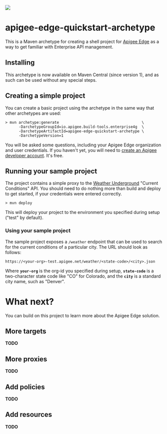 ![](https://circleci.com/gh/apigee/apigee-edge-quickstart-maven.svg?style=shield&circle-token=:circle-token)

# apigee-edge-quickstart-archetype

This is a Maven archetype for creating a shell project for 
[Apigee Edge](https://apigee.com/docs/api-services/content/what-apigee-edge) 
as a way to get familiar with Enterprise API management.

## Installing

This archetype is now available on Maven Central (since version 1), and as such can be used without any special steps.

## Creating a simple project

You can create a basic project using the archetype in the same way
that other archetypes are used:

```
> mvn archetype:generate                                     \
      -DarchetypeGroupId=io.apigee.build-tools.enterprise4g  \
      -DarchetypeArtifactId=apigee-edge-quickstart-archetype \
      -DarchetypeVersion=1
```

You will be asked some questions, including your Apigee Edge organization and
user credentials.  If you haven't yet, you will need to [create an 
Apigee developer account](https://accounts.apigee.com/accounts/sign_up).  It's free.

## Running your sample project

The project contains a simple proxy to the 
[Weather Underground](http://www.wunderground.com/weather/api/)
"Current Conditions" API.  You should need to do nothing more than build and deploy
to get started, if your credentials were entered correctly.

```
> mvn deploy
``` 

This will deploy your project to the environment you specified during setup ("test" by default).

### Using your sample project

The sample project exposes a `/weather` endpoint that can be used to search for
the current conditions of a particular city. The URL should look as follows:

```
https://<your-org>-test.apigee.net/weather/<state-code>/<city>.json
```

Where **`your-org`** is the org-id you specified during setup, **`state-code`** is a two-character state code like "CO" for Colorado, and the **`city`** is a standard city name, such as "Denver".

# What next?

You can build on this project to learn more about the Apigee Edge solution.

## More targets

**TODO**

## More proxies

**TODO**

## Add policies

**TODO**

## Add resources

**TODO**
